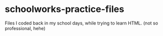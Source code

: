 # schoolworks-practice-files
Files I coded back in my school days, while trying to learn HTML. (not so professional, hehe)
